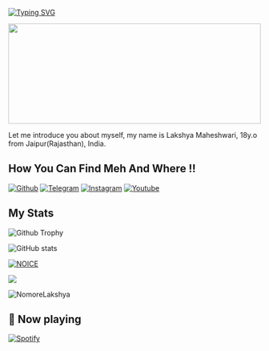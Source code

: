 [![Typing SVG](https://readme-typing-svg.herokuapp.com/?lines=WELCOME+TO+LAKSHYA's+GITHUB+PROFILE)](https://github.com/NomoreLakshya)

<div align="center">
<img src="https://rishavanand.github.io/static/images/greetings.gif" align="center" style="width: 100%; height:200px" />
</div>  

Let me introduce you about myself, my name is Lakshya Maheshwari, 18y.o from Jaipur(Rajasthan), India.

## How You Can Find Meh And Where !!

[![Github](https://img.shields.io/badge/-Github-000000?style=for-the-badge&logo=Github&logoColor=white)](https://github.com/NomoreLakshya)
[![Telegram](https://img.shields.io/badge/Telegram-2CA5E0?style=for-the-badge&logo=telegram&logoColor=white)](https://telegram.me/CallmeLakshya)
[![Instagram](https://img.shields.io/badge/Instagram-FF1493?style=for-the-badge&logo=instagram&logoColor=white)](https://instagram.com/sarcastic._.lakshya)
[![Youtube](https://img.shields.io/badge/Youtube-FF0000?style=for-the-badge&logo=youtube&logoColor=white)](https://youtube.com/@LakshyaisLive)


## My Stats
![Github Trophy](https://github-profile-trophy.vercel.app/?username=NomoreLakshya)

![ GitHub stats](https://github-readme-stats.vercel.app/api?username=NomoreLakshya&show_icons=true&theme=tokyonight)

[![NOICE](https://github-readme-stats.vercel.app/api/top-langs/?username=NomoreLakshya&layout=compact&theme=midnight-purple&hide=Css)](https://github.com/NomoreLakshya)

![](https://visitor-badge.laobi.icu/badge?page_id=NomoreLakshya)


<p><img align="center" src="https://github-readme-streak-stats.herokuapp.com/?user=NomoreLakshya&" alt="NomoreLakshya" /></p>

## 🎵 Now playing

[![Spotify](https://spotify-readme-3s61yj059-xditya.vercel.app/api/spotify)](https://open.spotify.com/user/on84l0syf9y9m2m84unz4h8uq)

